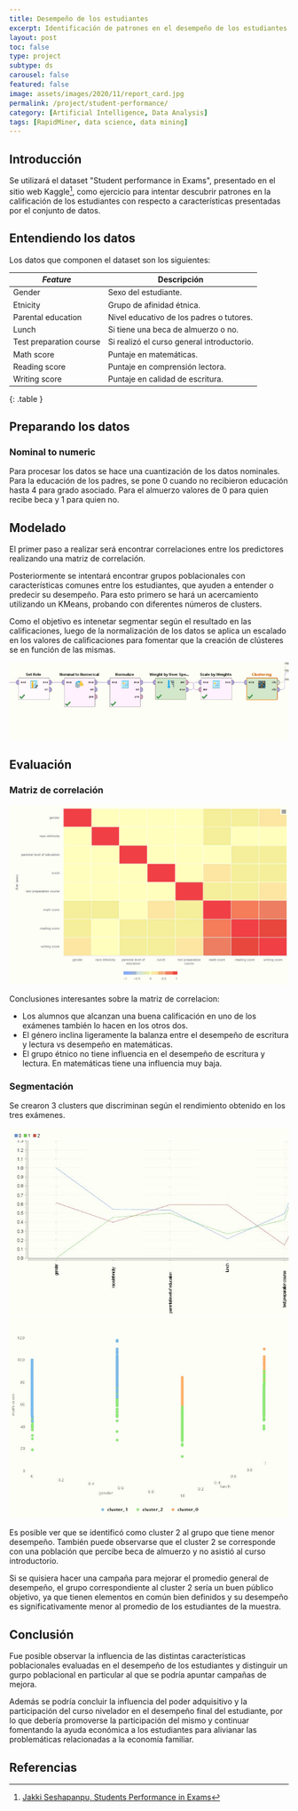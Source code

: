 ```yaml
---
title: Desempeño de los estudiantes
excerpt: Identificación de patrones en el desempeño de los estudiantes
layout: post
toc: false
type: project
subtype: ds
carousel: false
featured: false
image: assets/images/2020/11/report_card.jpg
permalink: /project/student-performance/
category: [Artificial Intelligence, Data Analysis]
tags: [RapidMiner, data science, data mining]
---
```


## Introducción
Se utilizará el dataset "Student performance in Exams", presentado en el sitio web Kaggle[^1], como ejercicio para intentar descubrir patrones en la calificación de los estudiantes con respecto a características presentadas por el conjunto de datos.

## Entendiendo los datos
Los datos que componen el dataset son los siguientes:

| *Feature* 					|  Descripción 											|
|-------------------------------|-------------------------------------------------------|
| Gender	 					| Sexo del estudiante.						 			|
| Etnicity	 					| Grupo de afinidad étnica.					 			|
| Parental education			| Nivel educativo de los padres o tutores.	 			|
| Lunch	 						| Si tiene una beca de almuerzo o no.		 			|
| Test preparation course		| Si realizó el curso general introductorio. 			|
| Math score 					| Puntaje en matemáticas.					 			|
| Reading score					| Puntaje en comprensión lectora.						|
| Writing score					| Puntaje en calidad de escritura.			 			|
{: .table }

## Preparando los datos

### Nominal to numeric

Para procesar los datos se hace una cuantización de los datos nominales. Para la educación de los padres, se pone 0 cuando no recibieron educación  hasta 4 para grado asociado. Para el almuerzo valores de 0 para quien recibe beca y 1 para quien no.

## Modelado

El primer paso a realizar será encontrar correlaciones entre los predictores realizando una matriz de correlación. 

Posteriormente se intentará encontrar grupos poblacionales con características comunes entre los estudiantes, que ayuden a entender o predecir su desempeño. Para esto primero se hará un acercamiento utilizando un KMeans, probando con diferentes números de clusters.

Como el objetivo es intenetar segmentar según el resultado en las calificaciones, luego de la normalización de los datos se aplica un escalado en los valores de calificaciones para fomentar que la creación de clústeres se en función de las mismas.


![Proceso de clustering](/assets/images/2020/11/clustering.jpg)


## Evaluación

### Matriz de correlación

![Matriz de correlación](/assets/images/2020/11/correlation.jpg)

Conclusiones interesantes sobre la matriz de correlacion:

- Los alumnos que alcanzan una buena calificación en uno de los exámenes también lo hacen en los otros dos.
- El género inclina ligeramente la balanza entre el desempeño de escritura y lectura vs desempeño en matemáticas.
- El grupo étnico no tiene influencia en el desempeño de escritura y lectura. En matemáticas tiene una influencia muy baja.

### Segmentación

Se crearon 3 clusters que discriminan según el rendimiento obtenido en los tres exámenes. 

![Matriz de correlación](/assets/images/2020/11/clusters.jpg)
![Desempeño en matemáticas según género y almuerzo](/assets/images/2020/11/gender_launch.jpg)

Es posible ver que se identificó como cluster 2 al grupo que tiene menor desempeño. También puede observarse que el cluster 2 se corresponde con una población que percibe beca de almuerzo y no asistió al curso introductorio.

Si se quisiera hacer una campaña para mejorar el promedio general de desempeño, el grupo correspondiente al cluster 2 sería un buen público objetivo, ya que tienen elementos en común bien definidos y su desempeño es significativamente menor al promedio de los estudiantes de la muestra.

## Conclusión

Fue posible observar la influencia de las distintas características poblacionales evaluadas en el desempeño de los estudiantes y distinguir un gurpo poblacional en particular al que se podría apuntar campañas de mejora.

Además se podría concluir la influencia del poder adquisitivo y la participación del curso nivelador en el desempeño final del estudiante, por lo que debería promoverse la participación del mismo y continuar fomentando la ayuda económica a los estudiantes para alivianar las problemáticas relacionadas a la economía familiar.

## Referencias
[^1]: [Jakki Seshapanpu, Students Performance in Exams](https://www.kaggle.com/spscientist/students-performance-in-exams)
